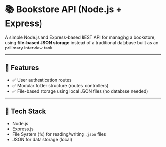 # 📚 Bookstore API (Node.js + Express)

A simple Node.js and Express-based REST API for managing a bookstore, using **file-based JSON storage** instead of a traditional database built as an prilimary interview task.

---

## 🚀 Features

- ✅ User authentication routes
- ✅ Modular folder structure (routes, controllers)
- ✅ File-based storage using local JSON files (no database needed)


---

## 🧾 Tech Stack

- Node.js
- Express.js
- File System (`fs`) for reading/writing `.json` files
- JSON for data storage (local)



